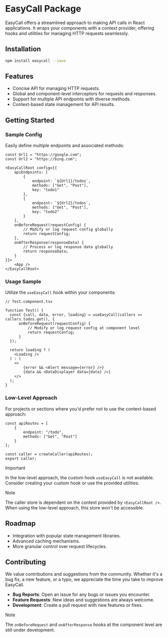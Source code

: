 # EasyCall Package

EasyCall offers a streamlined approach to making API calls in React applications. It wraps your components with a context provider, offering hooks and utilities for managing HTTP requests seamlessly.

## Installation

```bash
npm install easycall --save
```

## Features

- Concise API for managing HTTP requests.
- Global and component-level interceptors for requests and responses.
- Support for multiple API endpoints with diverse methods.
- Context-based state management for API results.

## Getting Started

### Sample Config

Easily define multiple endpoints and associated methods:

```tsx
const Url1 = "https://google.com";
const Url2 = "https://bing.com";

<EasyCallRoot config={{
    apiEndpoints: [
        {
            endpoint: `${Url1}/todos`,
            methods: ["Get", "Post"],
            key: "todo1"
        },
        {
            endpoint: `${Url2}/todos`,
            methods: ["Get", "Post"],
            key: "todo2"
        }
    ],
    onBeforeRequest(requestConfig) {
        // Modify or log request config globally
        return requestConfig;
    },
    onAfterResponse(responseData) {
        // Process or log response data globally
        return responseData;
    }
}}>
    <App />
</EasyCallRoot>
```

### Usage Sample

Utilize the `useEasyCall` hook within your components:

```tsx
// Test.component.tsx

function Test() {
  const {call, data, error, loading} = useEasyCall(callers => callers.todos.get(), {
      onBeforeRequest(requestConfig) {
          // Modify or log request config at component level
          return requestConfig;
      }
  });

  return loading ? (
    <Loading />
  ) : (
    <>
        {error && <Alert message={error} />}
        {data && <DataDisplayer data={data} />}
    </>
  );
}
```

### Low-Level Approach

For projects or sections where you'd prefer not to use the context-based approach:

```tsx
const apiRoutes = [
    {
        endpoint: "/todo",
        methods: ["Get", "Post"]
    }
];

const caller = createCaller(apiRoutes);
export caller;
```

> [!IMPORTANT]
> In the low-level approach, the custom hook `useEasyCall` is not available. Consider creating your custom hook or use the provided utilities.

> [!NOTE]
> The caller store is dependent on the context provided by `<EasyCallRoot />`. When using the low-level approach, this store won't be accessible.

## Roadmap

- Integration with popular state management libraries.
- Advanced caching mechanisms.
- More granular control over request lifecycles.

## Contributing

We value contributions and suggestions from the community. Whether it's a bug fix, a new feature, or a typo, we appreciate the time you take to improve EasyCall. 

- **Bug Reports**: Open an issue for any bugs or issues you encounter.
- **Feature Requests**: New ideas and suggestions are always welcome.
- **Development**: Create a pull request with new features or fixes.

> [!NOTE]
> The `onBeforeRequest` and `onAfterResponse` hooks at the component level are still under development.
